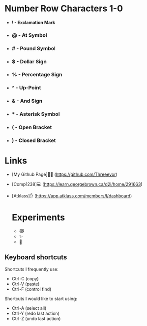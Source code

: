 # Number Row Characters 1-0

- #### ! - Exclamation Mark
- ### @ - At Symbol
- ### # - Pound Symbol
- ### $ - Dollar Sign
- ### % - Percentage Sign
- ### ^ - Up-Point
- ### & - And Sign
- ### * - Asterisk Symbol
- ### ( - Open Bracket
- ### ) - Closed Bracket

# Links
- [My Github Page]🐱‍👤 (https://github.com/Threeevor)
- [Comp1238]💻 (https://learn.georgebrown.ca/d2l/home/291663)
- [Atklass]✋ (https://app.atklass.com/members/l/dashboard)

  # Experiments

  - 😹
  - ✨
  - 🍦

## Keyboard shortcuts
Shortcuts I frequently use: 
- Ctrl-C (copy)
- Ctrl-V (paste)
- Ctrl-F (control find)

Shortcuts I would like to start using: 
- Ctrl-A (select all)
- Ctrl-Y (redo last action)
- Ctrl-Z (undo last action)